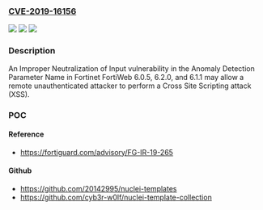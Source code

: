 ### [CVE-2019-16156](https://cve.mitre.org/cgi-bin/cvename.cgi?name=CVE-2019-16156)
![](https://img.shields.io/static/v1?label=Product&message=Fortinet%20FortiWeb&color=blue)
![](https://img.shields.io/static/v1?label=Version&message=n%2Fa&color=blue)
![](https://img.shields.io/static/v1?label=Vulnerability&message=Execute%20unauthorized%20code%20or%20commands&color=brighgreen)

### Description

An Improper Neutralization of Input vulnerability in the Anomaly Detection Parameter Name in Fortinet FortiWeb 6.0.5, 6.2.0, and 6.1.1 may allow a remote unauthenticated attacker to perform a Cross Site Scripting attack (XSS).

### POC

#### Reference
- https://fortiguard.com/advisory/FG-IR-19-265

#### Github
- https://github.com/20142995/nuclei-templates
- https://github.com/cyb3r-w0lf/nuclei-template-collection

